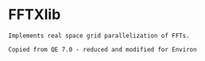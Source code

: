 # FFTXlib

    Implements real space grid parallelization of FFTs.

    Copied from QE 7.0 - reduced and modified for Environ
